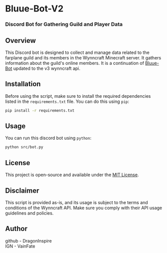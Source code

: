 # Bluue-Bot-V2
### Discord Bot for Gathering Guild and Player Data

## Overview
This Discord bot is designed to collect and manage data related to the farplane guild and its members in the Wynncraft Minecraft server. It gathers information about the guild's online members. It is a continuation of <a href="https://github.com/DragonInspire/Bluue-Bot">Bluue-Bot</a> updated to the v3 wynncraft api.


## Installation

Before using the script, make sure to install the required dependencies listed in the `requirements.txt` file. You can do this using `pip`:

```bash
pip install -r requirements.txt
```

## Usage

You can run this discord bot using `python`:

```bash
python src/bot.py
```

## License
This project is open-source and available under the [MIT License](LICENSE).

## Disclaimer

This script is provided as-is, and its usage is subject to the terms and conditions of the Wynncraft API. Make sure you comply with their API usage guidelines and policies.

## Author

github - DragonInspire <br>
IGN - VainFate
